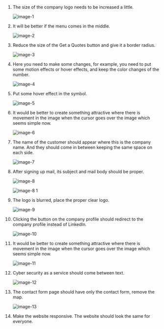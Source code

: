 1. The size of the company logo needs to be increased a little.

   ![image-1](https://github.com/Nancypatel1103/ComplianceClient/assets/153616269/1d6db4ee-1edb-4e93-b36c-4da8a902fdb7)

2. It will be better if the menu comes in the middle.

   ![image-2](https://github.com/Nancypatel1103/ComplianceClient/assets/153616269/e5f2bf1b-530d-4893-a8e0-4e6e3036e5bc)

3. Reduce the size of the Get a Quotes button and give it a border radius.

   ![image-3](https://github.com/Nancypatel1103/ComplianceClient/assets/153616269/dc45e524-2a4c-4837-b8dd-8a2a0514b340)

4. Here you need to make some changes, for example, you need to put some motion effects or hover effects, and keep the color changes of the number.

   ![image-4](https://github.com/Nancypatel1103/ComplianceClient/assets/153616269/b1dba1cf-bed3-4e8c-b4e5-e39199432241)

5. Put some hover effect in the symbol.

   ![image-5](https://github.com/Nancypatel1103/ComplianceClient/assets/153616269/f4e8f4a3-437c-43a9-89a8-cecd9e04aa1c)

6. It would be better to create something attractive where there is movement in the image when the cursor goes over the image which seems simple now.

   ![image-6](https://github.com/Nancypatel1103/ComplianceClient/assets/153616269/bbb291dc-952c-4395-9429-60d990dfceba)

7. The name of the customer should appear where this is the company name. And they should come in between keeping the same space on each side.

   ![image-7](https://github.com/Nancypatel1103/ComplianceClient/assets/153616269/b1ab5995-a143-40fc-a742-237616e421c3)

8. After signing up mail, its subject and mail body should be proper.

   ![image-8](https://github.com/Nancypatel1103/ComplianceClient/assets/153616269/277121fa-f528-476c-b505-33fcc4c7edca)

   ![image-8 1](https://github.com/Nancypatel1103/ComplianceClient/assets/153616269/6b0eb7e8-b2d6-4396-83e9-8a767e7a51c3)

9. The logo is blurred, place the proper clear logo.

    ![image-9](https://github.com/Nancypatel1103/ComplianceClient/assets/153616269/ed5a1333-a1b3-4c6c-8bd5-8568a5b40324)

10. Clicking the button on the company profile should redirect to the company profile instead of LinkedIn.

    ![image-10](https://github.com/Nancypatel1103/ComplianceClient/assets/153616269/6f166bb9-47b6-425b-9c4e-04fd34deee58)

11. It would be better to create something attractive where there is movement in the image when the cursor goes over the image which seems simple now.

    ![image-11](https://github.com/Nancypatel1103/ComplianceClient/assets/153616269/a01f7d63-c30a-4318-8d5e-0a248435f416)

12. Cyber security as a service should come between text.

    ![image-12](https://github.com/Nancypatel1103/ComplianceClient/assets/153616269/8d6c5ffa-e44f-4ae2-b847-8db72b396203)

13. The contact form page should have only the contact form, remove the map.

    ![image-13](https://github.com/Nancypatel1103/ComplianceClient/assets/153616269/8fe69211-56a1-484f-ad79-89bdd37250fe)

14. Make the website responsive. The website should look the same for everyone.
    

    

    


   

